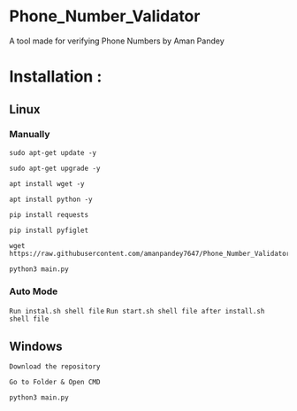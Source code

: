 # Phone_Number_Validator
 A tool made for verifying Phone Numbers by Aman Pandey


# Installation :
## Linux 
### Manually

```
sudo apt-get update -y
```

```
sudo apt-get upgrade -y
```
```
apt install wget -y
```
```
apt install python -y
```
```
pip install requests
```
```
pip install pyfiglet
```
```
wget https://raw.githubusercontent.com/amanpandey7647/Phone_Number_Validator/main/main.py
```
```
python3 main.py
```

### Auto Mode
``
Run instal.sh shell file
``
``
Run start.sh shell file after install.sh shell file
``

## Windows
```
Download the repository
```
```
Go to Folder & Open CMD
```
```
python3 main.py
```
